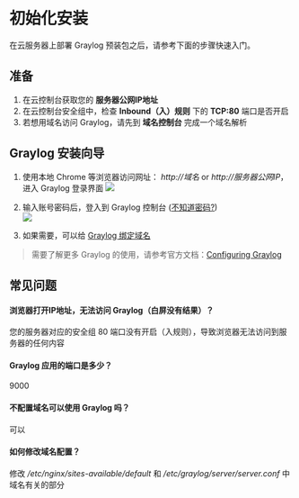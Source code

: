 # 初始化安装

在云服务器上部署 Graylog 预装包之后，请参考下面的步骤快速入门。

## 准备

1. 在云控制台获取您的 **服务器公网IP地址** 
2. 在云控制台安全组中，检查 **Inbound（入）规则** 下的 **TCP:80** 端口是否开启
3. 若想用域名访问 Graylog，请先到 **域名控制台** 完成一个域名解析

## Graylog 安装向导

1. 使用本地 Chrome 等浏览器访问网址： *http://域名* or *http://服务器公网IP*，进入 Graylog 登录界面
   ![](https://libs.websoft9.com/Websoft9/DocsPicture/zh/graylog/graylog-login-websoft9.png)

2. 输入账号密码后，登入到 Graylog 控制台 ([不知道密码?](/zh/stack-accounts.md#graylog))  
   ![](https://libs.websoft9.com/Websoft9/DocsPicture/zh/graylog/graylog-console-websoft9.png)

3. 如果需要，可以给 [Graylog 绑定域名](/zh/solution-more.md#域名绑定)

> 需要了解更多 Graylog 的使用，请参考官方文档：[Configuring Graylog](https://docs.graylog.org/en/latest/pages/configuration.html)


## 常见问题

#### 浏览器打开IP地址，无法访问 Graylog（白屏没有结果）？

您的服务器对应的安全组 80 端口没有开启（入规则），导致浏览器无法访问到服务器的任何内容

#### Graylog 应用的端口是多少？

9000

#### 不配置域名可以使用 Graylog 吗？

可以

#### 如何修改域名配置？

修改 */etc/nginx/sites-available/default* 和 */etc/graylog/server/server.conf* 中域名有关的部分